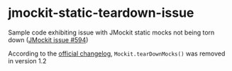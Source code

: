 # jmockit-static-teardown-issue
Sample code exhibiting issue with JMockit static mocks not being torn down ([JMockit issue #594](https://github.com/jmockit/jmockit1/issues/594))

According to the [official changelog](https://jmockit.github.io/changes.html), `Mockit.tearDownMocks()` was removed in version 1.2
